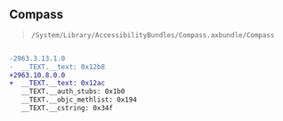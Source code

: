 ## Compass

> `/System/Library/AccessibilityBundles/Compass.axbundle/Compass`

```diff

-2963.3.13.1.0
-  __TEXT.__text: 0x12b8
+2963.10.8.0.0
+  __TEXT.__text: 0x12ac
   __TEXT.__auth_stubs: 0x1b0
   __TEXT.__objc_methlist: 0x194
   __TEXT.__cstring: 0x34f

```
